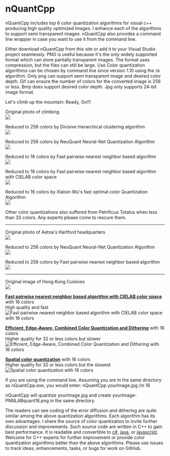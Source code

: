 # nQuantCpp
nQuantCpp includes top 6 color quantization algorithms for visual c++ producing high quality optimized images. I enhance each of the algorithms to support semi transparent images. 
nQuantCpp also provides a command line wrapper in case you want to use it from the command line.

Either download nQuantCpp from this site or add it to your Visual Studio project seamlessly.
PNG is useful because it's the only widely supported format which can store partially transparent images. The format uses compression, but the files can still be large. Use Color quantization algorithms can be chosen by command line since version 1.10 using the /a algorithm.
Only png can support semi transparent image and desired color depth. Gif can ensure the number of colors for the converted image is 256 or less. Bmp does support desired color depth. Jpg only supports 24-bit image format.

Let's climb up the mountain: Ready, Go!!!

<p>Original photo of climbing<br /><img src="https://mcychan.github.io/PnnQuant.js/demo/img/climb.jpg" /></p>
<p>Reduced to 256 colors by Divisive hierarchical clustering algorithm<br /><img src="https://i.stack.imgur.com/Qitc4.png" /></p>
<p>Reduced to 256 colors by NeuQuant Neural-Net Quantization Algorithm<br /><img src="https://i.stack.imgur.com/ebUOv.png" /></p>
<p>Reduced to 16 colors by Fast pairwise nearest neighbor based algorithm<br /><img src="https://i.stack.imgur.com/07EFv.png" /></p>
<p>Reduced to 16 colors by Fast pairwise nearest neighbor based algorithm with CIELAB color space<br /><img src="https://i.stack.imgur.com/6GxLY.png" /></p>
<p>Reduced to 16 colors by Xialoin Wu's fast optimal color Quantization Algorithm<br /><img src="https://i.stack.imgur.com/Wgwor.png" /></p>
Other color quantizations also suffered from Petrificus Totalus when less than 33 colors. Any experts please come to rescure them.
<hr />
<p>Original photo of Aetna's Hartford headquarters<br /><img src="https://mcychan.github.io/PnnQuant.js/demo/img/SE5x9.jpg" /></p>
<p>Reduced to 256 colors by NeuQuant Neural-Net Quantization Algorithm<br /><img src="https://i.stack.imgur.com/0sDDn.png" /></p>
<p>Reduced to 256 colors by Fast pairwise nearest neighbor based algorithm<br /><img src="https://i.stack.imgur.com/SB6NJ.png" /></p><hr>

<p>Original image of Hong Kong Cuisines<br /><img src="https://mcychan.github.io/PnnQuant.js/demo/img/old-HK.jpg" /></p>
<b><a href="http://www.cs.joensuu.fi/sipu/pub/Threshold-JEI.pdf">Fast pairwise nearest neighbor based algorithm with CIELAB color space</a></b> with 16 colors<br>
High quality and fast<br />
<img src="https://repository-images.githubusercontent.com/121180544/95f03a00-7780-11eb-9330-f2e6232c283f" alt="Fast pairwise nearest neighbor based algorithm with CIELAB color space with 16 colors"></p>
<p><b><a href="http://cg.cs.tsinghua.edu.cn/people/~huanghz/publications/TIP-2015-CombinedColorQuantization.pdf">Efficient, Edge-Aware, Combined Color Quantization and Dithering</a></b> with 16 colors<br />
Higher quality for 32 or less colors but slower<br />
<img src="https://i.stack.imgur.com/Srsz8.png" alt="Efficient, Edge-Aware, Combined Color Quantization and Dithering with 16 colors"></p>
<p><b><a href="https://people.eecs.berkeley.edu/~dcoetzee/downloads/scolorq/">Spatial color quantization</a></b> with 16 colors<br />
Higher quality for 32 or less colors but the slowest<br />
<img src="https://i.stack.imgur.com/YB3hZ.png" alt="Spatial color quantization with 16 colors"></p>

If you are using the command line. Assuming you are in the same directory as nQuantCpp.exe, you would enter: nQuantCpp yourImage.jpg /m 16

nQuantCpp will quantize yourImage.jpg and create yourImage-PNNLABquant16.png in the same directory.

The readers can see coding of the error diffusion and dithering are quite similar among the above quantization algorithms. 
Each algorithm has its own advantages. I share the source of color quantization to invite further discussion and improvements.
Such source code are written in C++ to gain best performance. It is readable and convertible to <a href="https://github.com/mcychan/nQuant.cs">c#</a>, <a href="https://github.com/mcychan/nQuant.j2se">java</a>, or <a href="https://github.com/mcychan/PnnQuant.js">javascript</a>.
Welcome for C++ experts for further improvement or provide color quantization algorithms better than the above algorithms.
Please use issues to track ideas, enhancements, tasks, or bugs for work on GitHub.
